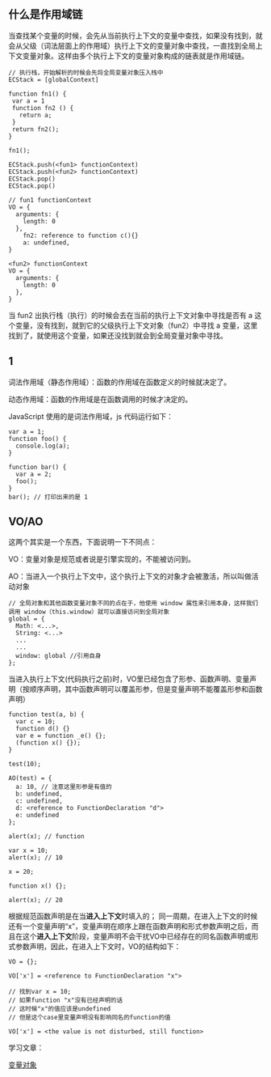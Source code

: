 ## 什么是作用域链

当查找某个变量的时候，会先从当前执行上下文的变量中查找，如果没有找到，就会从父级（词法层面上的作用域）执行上下文的变量对象中查找，一直找到全局上下文变量对象。这样由多个执行上下文的变量对象构成的链表就是作用域链。

```
// 执行栈，开始解析的时候会先将全局变量对象压入栈中
ECStack = [globalContext]
```

 ```
function fn1() {
  var a = 1
  function fn2 () {
    return a;
  }
  return fn2();
}

fn1();
 ```

```
ECStack.push(<fun1> functionContext)
ECStack.push(<fun2> functionContext)
ECStack.pop()
ECStack.pop()
```

```
// fun1 functionContext
VO = {
  arguments: {
    length: 0
  },
    fn2: reference to function c(){}
    a: undefined,
}
```

```
<fun2> functionContext
VO = {
  arguments: {
    length: 0
  },
}
```

当 fun2 出执行栈（执行）的时候会去在当前的执行上下文对象中寻找是否有 a 这个变量，没有找到，就到它的父级执行上下文对象（fun2）中寻找 a 变量，这里找到了，就使用这个变量，如果还没找到就会到全局变量对象中寻找。

## 1

词法作用域（静态作用域）：函数的作用域在函数定义的时候就决定了。

动态作用域：函数的作用域是在函数调用的时候才决定的。

JavaScript 使用的是词法作用域，js 代码运行如下：

```
var a = 1;
function foo() {
  console.log(a);
}

function bar() {
  var a = 2;
  foo();
}
bar(); // 打印出来的是 1
```

## VO/AO

这两个其实是一个东西，下面说明一下不同点：

VO：变量对象是规范或者说是引擎实现的，不能被访问到。

AO：当进入一个执行上下文中，这个执行上下文的对象才会被激活，所以叫做活动对象

```
// 全局对象和其他函数变量对象不同的点在于，他使用 window 属性来引用本身，这样我们调用 window（this.window）就可以直接访问到全局对象
global = {
  Math: <...>,
  String: <...>
  ...
  ...
  window: global //引用自身
};
```

当进入执行上下文(代码执行之前)时，VO里已经包含了形参、函数声明、变量声明（按顺序声明，其中函数声明可以覆盖形参，但是变量声明不能覆盖形参和函数声明）

```
function test(a, b) {
  var c = 10;
  function d() {}
  var e = function _e() {};
  (function x() {});
}
 
test(10);
```

```
AO(test) = {
  a: 10, // 注意这里形参是有值的
  b: undefined,
  c: undefined,
  d: <reference to FunctionDeclaration "d">
  e: undefined
};
```



```
alert(x); // function
 
var x = 10;
alert(x); // 10
 
x = 20;
 
function x() {};
 
alert(x); // 20
```

根据规范函数声明是在当**进入上下文**时填入的； 同一周期，在进入上下文的时候还有一个变量声明“x”，变量声明在顺序上跟在函数声明和形式参数声明之后，而且在这个**进入上下文**阶段，变量声明不会干扰VO中已经存在的同名函数声明或形式参数声明，因此，在进入上下文时，VO的结构如下：

```
VO = {};
 
VO['x'] = <reference to FunctionDeclaration "x">
 
// 找到var x = 10;
// 如果function "x"没有已经声明的话
// 这时候"x"的值应该是undefined
// 但是这个case里变量声明没有影响同名的function的值
 
VO['x'] = <the value is not disturbed, still function>
```

学习文章：

[变量对象](https://www.cnblogs.com/TomXu/archive/2012/01/16/2309728.html)